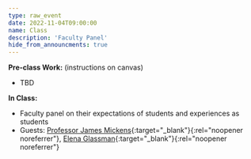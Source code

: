 ```yaml
---
type: raw_event
date: 2022-11-04T09:00:00
name: Class
description: 'Faculty Panel'
hide_from_announcments: true
---
```


**Pre-class Work:** (instructions on canvas)
* TBD

**In Class:**
* Faculty panel on their expectations of students and experiences as students
* Guests: [Professor James Mickens](https://mickens.seas.harvard.edu/){:target="_blank"}{:rel="noopener noreferrer"}, [Elena Glassman](https://glassmanlab.seas.harvard.edu/glassman.html){:target="_blank"}{:rel="noopener noreferrer"}
